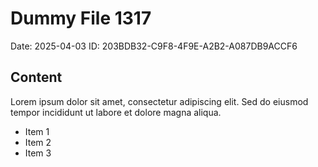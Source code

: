 # Dummy File 1317

Date: 2025-04-03
ID: 203BDB32-C9F8-4F9E-A2B2-A087DB9ACCF6

## Content

Lorem ipsum dolor sit amet, consectetur adipiscing elit.
Sed do eiusmod tempor incididunt ut labore et dolore magna aliqua.

* Item 1
* Item 2
* Item 3

